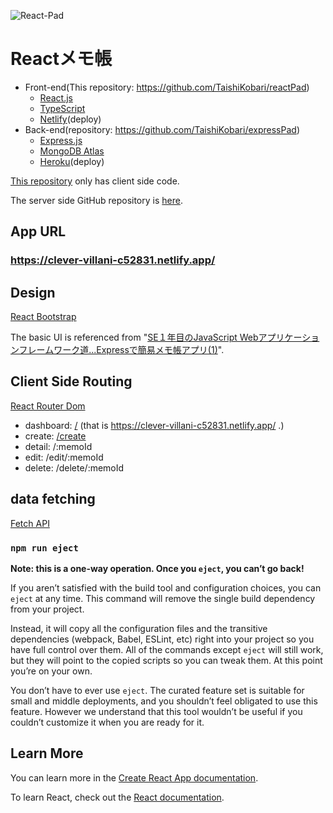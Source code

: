 ![React-Pad](https://user-images.githubusercontent.com/70504137/100419052-155d6700-30c7-11eb-8e23-53bb96ae5efa.png)

# Reactメモ帳

- Front-end(This repository: https://github.com/TaishiKobari/reactPad)
  - [React.js](https://ja.reactjs.org/)
  - [TypeScript](https://www.typescriptlang.org/)
  - [Netlify](https://www.netlify.com/)(deploy)
- Back-end(repository: https://github.com/TaishiKobari/expressPad)
  - [Express.js](https://expressjs.com/ja/)
  - [MongoDB Atlas](https://www.mongodb.com/cloud/atlas)
  - [Heroku](https://www.heroku.com/)(deploy)

[This repository](https://github.com/TaishiKobari/reactPad) only has client side code.

The server side GitHub repository is [here](https://github.com/TaishiKobari/expressPad).

## App URL

### **https://clever-villani-c52831.netlify.app/**

## Design

[React Bootstrap](https://react-bootstrap.github.io/)

The basic UI is referenced from "[SE１年目のJavaScript Webアプリケーションフレームワーク道...Expressで簡易メモ帳アプリ(1)](https://qiita.com/Ponzmild/items/900c0403adbad7b843e6)".

## Client Side Routing

[React Router Dom](https://reactrouter.com/web/guides/quick-start)

- dashboard: [/](https://clever-villani-c52831.netlify.app/) (that is https://clever-villani-c52831.netlify.app/ .)
- create: [/create](https://clever-villani-c52831.netlify.app/create)
- detail: /:memoId
- edit: /edit/:memoId
- delete: /delete/:memoId

## data fetching

[Fetch API](https://developer.mozilla.org/ja/docs/Web/API/Fetch_API/Using_Fetch)

### `npm run eject`

**Note: this is a one-way operation. Once you `eject`, you can’t go back!**

If you aren’t satisfied with the build tool and configuration choices, you can `eject` at any time. This command will remove the single build dependency from your project.

Instead, it will copy all the configuration files and the transitive dependencies (webpack, Babel, ESLint, etc) right into your project so you have full control over them. All of the commands except `eject` will still work, but they will point to the copied scripts so you can tweak them. At this point you’re on your own.

You don’t have to ever use `eject`. The curated feature set is suitable for small and middle deployments, and you shouldn’t feel obligated to use this feature. However we understand that this tool wouldn’t be useful if you couldn’t customize it when you are ready for it.

## Learn More

You can learn more in the [Create React App documentation](https://facebook.github.io/create-react-app/docs/getting-started).

To learn React, check out the [React documentation](https://reactjs.org/).

